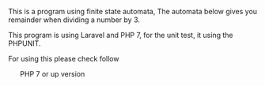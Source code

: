 This is a program using finite state automata, The automata below gives you remainder when dividing a number by 3.

This program is using Laravel and PHP 7, for the unit test, it using the PHPUNIT.

For using this please check follow
<ul>PHP 7 or up version</ul>

